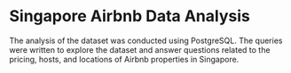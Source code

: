 # Singapore Airbnb Data Analysis
 The analysis of the dataset was conducted using PostgreSQL. The queries were written to explore the dataset and answer questions related to the pricing, hosts, and locations of Airbnb properties in Singapore.
